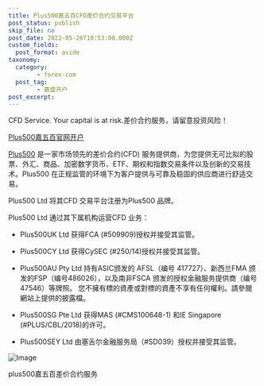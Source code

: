 ```yaml
---
title: Plus500嘉五百CFD差价合约交易平台
post_status: publish
skip_file: no
post_date: 2022-05-26T10:53:00.000Z
custom_fields: 
  post_format: aside
taxonomy:
  category:
        - forex-com
  post_tag:
        - 嘉盛开户
post_excerpt: 
---
```

CFD Service. Your capital is at risk.差价合约服务，请留意投资风险！

[Plus500嘉五百官网开户](https://www.plus500.com/?id=126611&pl=2)

[Plus500](https://www.plus500.com/?id=126611&pl=2) 是一家市场领先的差价合约(CFD) 服务提供商，为您提供无可比拟的股票、外汇、商品、加密数字货币、ETF、期权和指数交易条件以及创新的交易技术。Plus500 在正规监管的环境下为客户提供与可靠及稳固的供应商进行舒适交易。

Plus500 Ltd 将其CFD 交易平台注册为Plus500 品牌。

Plus500 Ltd 通过其下属机构运营CFD 业务：

* Plus500UK Ltd 获得FCA (#509909)授权并接受其监管。

* Plus500CY Ltd 获得CySEC (#250/14)授权并接受其监管。

* Plus500AU Pty Ltd 持有ASIC颁发的 AFSL（编号 417727）、新西兰FMA 颁发的FSP（编号486026），以及南非FSCA 颁发的授权金融服务提供商（编号47546）等牌照。 您不擁有標的資產或對標的資產不享有任何權利。請參閱網站上提供的披露檔。

* Plus500SG Pte Ltd 获得MAS (#CMS100648-1) 和IE Singapore (#PLUS/CBL/2018)的许可。

* Plus500SEY Ltd 由塞舌尔金融服务局（#SD039）授权并接受其监管。

![Image](https://fastly.jsdelivr.net/gh/jarlin8/img@main/FxLogos/Plus500.png)

plus500嘉五百差价合约服务